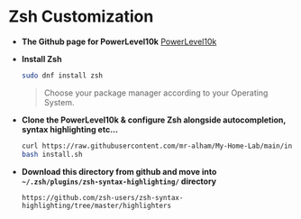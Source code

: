 # Zsh Customization

* **The Github page for PowerLevel10k**
  [PowerLevel10k](https://github.com/romkatv/powerlevel10k)

* **Install Zsh**

  ```sh
  sudo dnf install zsh
  ```

  > Choose your package manager according to your Operating System.

* **Clone the PowerLevel10k & configure Zsh alongside autocompletion, syntax highlighting etc...**

  ```sh
  curl https://raw.githubusercontent.com/mr-alham/My-Home-Lab/main/install.sh
  bash install.sh
  
  ```

* **Download this directory from github and move into `~/.zsh/plugins/zsh-syntax-highlighting/` directory**
  
  ```
  https://github.com/zsh-users/zsh-syntax-highlighting/tree/master/highlighters
  ```